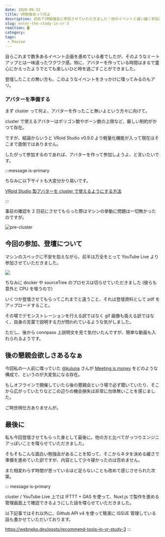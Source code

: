 ```yaml
---
date: 2020-06-22
title: VR勉強会って何よ
description: 初めてVR勉強会に参加させていただきました！他のイベントと違い緩く参加させてもらいましたが、終了後いつもの振り返りブログは欠かさず書きました。
slug: enter-the-study-in-vr-3
reaction: 🖥
category: 
tags: 
 - Review
---
```


自らこれまで数多あるイベント企画を進めている者でしたが、そのようなミートアップとは一味違ったワクワク感。特に、アバターを作っている時間はまるで童心にかえったようでとても楽しいひと時を過ごすことができました。

登壇したことの無い方も、このようなイベントをきっかけに喋ってみるのもアリ。

### アバターを準備する

まず cluster って何よ、アバターを作ったこと無いよという方々に向けて。

cluster で使えるアバターはポリゴン数やボーン数の上限など、厳しい制約がかつて存在。

ですが、結論からいうと VRoid Studio v0.9.0 より軽量化機能が入って現在はそこまで面倒ではありません。

したがって参加するのであれば、アバターを作って参加しようよ、と言いたいです。

:::message is-primary

ちなみに以下サイトも大変分かり易いです。

[VRoid Studio 製アバターを cluster で使えるようにする方法](https://note.com/omoi0kane/n/n1eb906e3b2ae)

:::

事前の確認を 2 日前にさせてもらった際はマシンの挙動に問題は一切無かったのですが。

![pre-cluster](//images.ctfassets.net/gzkue3szf85p/7u3FTqQEyt9Nv0Fs6J8iIo/0b03c18edc029c924c3d8ec2597d2a8b/cluster.png)

## 今回の参加、登壇について

マシンのスペックに不安を抱えながら、前半は万全をとって YouTube Live より参加させていただきました。

![](https://i.imgur.com/D82a9vN.jpg)

ちなみに docker や sourceTree のプロセスは切らせていただきました (彼らも意外と CPU を喰うので)

いくつか登壇させてもらってこれまでと違うこと、それは登壇資料として pdf をアップロードすること。

その場でデモンストレーションを行える訳ではなく gif 画像も扱える訳ではなく、自身の言葉で説明する力が問われているような気がしました。

ただし、後から connpass 上説明文を見て気付いたんですが、簡単な動画も入れられるようです。

## 後の懇親会欲しさあるなぁ

今回私の一人前に喋っていた [@kuluna](https://twitter.com/kuluna) さんが [Meeting is money](https://meeting-is-money.web.app/) をどのような構成で、というのが大変気になる存在。

もしオフラインで開催していたら後の懇親会という場で必ず聞いていたり、そこから広がっていたりなどこの辺りの機会損失は非常に勿体無いことを感じました。

ご時世柄仕方ありませんが。

## 最後に

私も今回登壇させてもらった身として最後に。他の方と比べてがっつりエンジニアっぽいことを喋らせていただきました。

そもそもこんな面白い勉強会があることを知って、そこからネタを決める緩さで準備を進めていた訳ですが、内容として少々硬かったのは否めません。

また相変わらず時間が思っているほど足らないことも改めて感じさせられた次第。

::: message is-primary

cluster / YouTube Live 上では IFTTT + GAS を使って、Nuxt.js で製作を進める管理画面上で確認できるようにした話を喋らせていただきました。

以下記事ではそれ以外に、Github API v4 を使って簡潔に ISSUE 管理している話も書かせていただいております。

https://webneko.dev/posts/recommend-tools-in-vr-study-3
:::
